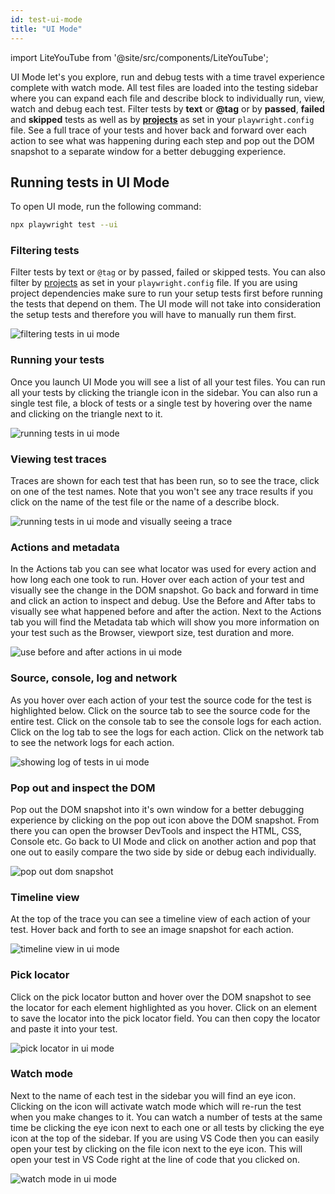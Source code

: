 ```yaml
---
id: test-ui-mode
title: "UI Mode"
---
```


import LiteYouTube from '@site/src/components/LiteYouTube';

UI Mode let's you explore, run and debug tests with a time travel experience complete with watch mode. All test files are loaded into the testing sidebar where you can expand each file and describe block to individually run, view, watch and debug each test. Filter tests by **text** or **@tag** or by **passed**, **failed** and **skipped** tests as well as by [**projects**](./test-projects) as set in your `playwright.config` file. See a full trace of your tests and hover back and forward over each action to see what was happening during each step and pop out the DOM snapshot to a separate window for a better debugging experience.

<LiteYouTube
    id="d0u6XhXknzU"
    title="Playwrights UI Mode"
/>

## Running tests in UI Mode

To open UI mode, run the following command:

  ```bash
  npx playwright test --ui
  ```

### Filtering tests

Filter tests by text or `@tag` or by passed, failed or skipped tests. You can also filter by [projects](./test-projects) as set in your `playwright.config` file. If you are using project dependencies make sure to run your setup tests first before running the tests that depend on them. The UI mode will not take into consideration the setup tests and therefore you will have to manually run them first.

![filtering tests in ui mode](https://user-images.githubusercontent.com/13063165/234307854-adb49634-a588-4ea7-aa0e-2c31e845caf9.png)

### Running your tests

Once you launch UI Mode you will see a list of all your test files. You can run all your tests by clicking the triangle icon in the sidebar. You can also run a single test file, a block of tests or a single test by hovering over the name and clicking on the triangle next to it. 

![running tests in ui mode](https://user-images.githubusercontent.com/13063165/234280447-684d4bff-61bd-4a07-881d-e687af8832c7.png)

### Viewing test traces

Traces are shown for each test that has been run, so to see the trace, click on one of the test names. Note that you won't see any trace results if you click on the name of the test file or the name of a describe block.

![running tests in ui mode and visually seeing a trace](https://user-images.githubusercontent.com/13063165/234294773-d643a2b4-8c3a-4cb1-aca4-11327d3654c1.png)

### Actions and metadata

In the Actions tab you can see what locator was used for every action and how long each one took to run. Hover over each action of your test and visually see the change in the DOM snapshot. Go back and forward in time and click an action to inspect and debug. Use the Before and After tabs to visually see what happened before and after the action. Next to the Actions tab you will find the Metadata tab which will show you more information on your test such as the Browser, viewport size, test duration and more.

![use before and after actions in ui mode](https://user-images.githubusercontent.com/13063165/234294652-b32f7c74-6df3-4152-95e3-810e928562a2.png)

### Source, console, log and network

As you hover over each action of your test the source code for the test is highlighted below. Click on the source tab to see the source code for the entire test. Click on the console tab to see the console logs for each action. Click on the log tab to see the logs for each action. Click on the network tab to see the network logs for each action.

![showing log of tests in ui mode](https://user-images.githubusercontent.com/13063165/234323603-3d9a152d-f9fc-48d8-82d2-26c8c1866abb.png)

### Pop out and inspect the DOM

Pop out the DOM snapshot into it's own window for a better debugging experience by clicking on the pop out icon above the DOM snapshot. From there you can open the browser DevTools and inspect the HTML, CSS, Console etc. Go back to UI Mode and click on another action and pop that one out to easily compare the two side by side or debug each individually.

![pop out dom snapshot](https://user-images.githubusercontent.com/13063165/234293178-4754c4a1-880d-46bc-971c-f85ef2672eff.png)


### Timeline view

At the top of the trace you can see a timeline view of each action of your test. Hover back and forth to see an image snapshot for each action.

![timeline view in ui mode](https://user-images.githubusercontent.com/13063165/234295914-f7ee3d8b-33a7-41b3-bc91-d363baaa7305.png)


### Pick locator

Click on the pick locator button and hover over the DOM snapshot to see the locator for each element highlighted as you hover. Click on an element to save the locator into the pick locator field. You can then copy the locator and paste it into your test.

![pick locator in ui mode](https://user-images.githubusercontent.com/13063165/234297860-35722199-3ddc-4c53-a37e-1858be045720.png)

### Watch mode

Next to the name of each test in the sidebar you will find an eye icon. Clicking on the icon will activate watch mode which will re-run the test when you make changes to it. You can watch a number of tests at the same time be clicking the eye icon next to each one or all tests by clicking the eye icon at the top of the sidebar. If you are using VS Code then you can easily open your test by clicking on the file icon next to the eye icon. This will open your test in VS Code right at the line of code that you clicked on.

![watch mode in ui mode](https://user-images.githubusercontent.com/13063165/234304918-dd0fb6d5-bfb1-4182-8c55-33cd3da5f83e.png)